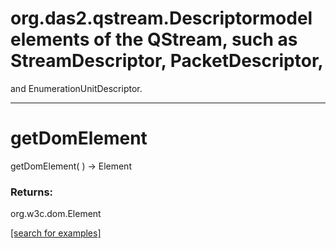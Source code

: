 # org.das2.qstream.Descriptormodel elements of the QStream, such as StreamDescriptor, PacketDescriptor,
 and EnumerationUnitDescriptor.
***
<a name="getDomElement"></a>
# getDomElement
getDomElement(  ) &rarr; Element



### Returns:
org.w3c.dom.Element


<a href="https://github.com/autoplot/dev/search?q=getDomElement&unscoped_q=getDomElement">[search for examples]</a>

